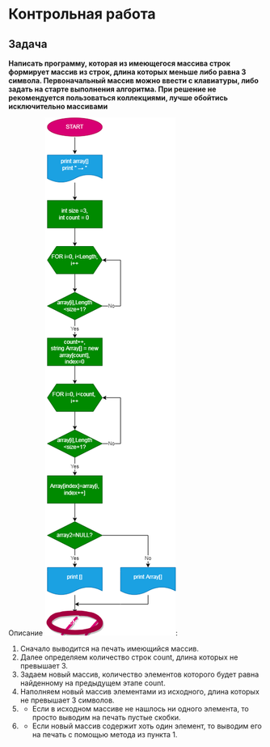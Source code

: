# Контрольная работа

## Задача

**Написать программу, которая из 
имеющегося массива строк формирует 
массив из строк, длина которых 
меньше либо равна 3 символа. 
Первоначальный массив можно ввести с 
клавиатуры, либо задать на старте 
выполнения алгоритма. При решение не 
рекомендуется пользоваться 
коллекциями, лучше обойтись 
исключительно массивами**

Описание ![алгоритма метода](Algorithm.drawio.png):
1. Сначало выводится на печать имеющийся массив.
2. Далее определяем количество строк count, длина которых не превышает 3.
3. Задаем новый массив, количество элементов которого будет равна найденному на предыдущем этапе count. 
4. Наполняем новый массив элементами из исходного, длина которых не превышает 3 символов. 
5. - Если в исходном массиве не нашлось ни одного элемента, то просто выводим на печать пустые скобки.
6. - Если новый массив содержит хоть один элемент, то выводим его на печать с помощью метода из пункта 1.

